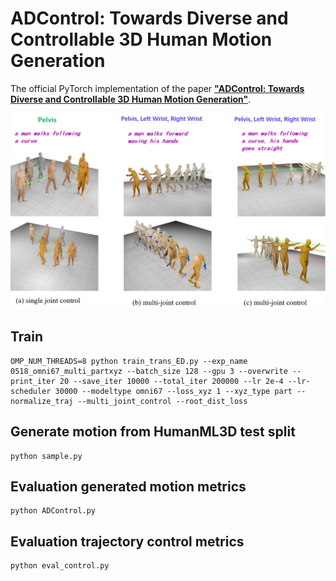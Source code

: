 # ADControl: Towards Diverse and Controllable 3D Human Motion Generation
 
The official PyTorch implementation of the paper [**"ADControl: Towards Diverse and Controllable 3D Human Motion Generation"**](https://arxiv.org/abs/2209.14916).


![teaser](assets/posterbig.png)

## Train

```shell
OMP_NUM_THREADS=8 python train_trans_ED.py --exp_name 0518_omni67_multi_partxyz --batch_size 128 --gpu 3 --overwrite --print_iter 20 --save_iter 10000 --total_iter 200000 --lr 2e-4 --lr-scheduler 30000 --modeltype omni67 --loss_xyz 1 --xyz_type part --normalize_traj --multi_joint_control --root_dist_loss
```

## Generate motion from HumanML3D test split

```shell
python sample.py
```

## Evaluation generated motion metrics

```shell
python ADControl.py
```

## Evaluation trajectory control metrics

```shell
python eval_control.py
```